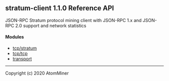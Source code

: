 ## stratum-client 1.1.0 Reference API

JSON-RPC Stratum protocol mining client with JSON-RPC 1.x and JSON-RPC 2.0 support and network statistics

#### Modules

* [tcp/stratum](tcp/stratum.md)
* [tcp/tcp](tcp/tcp.md)
* [transport](transport.md)

---

Copyright (c) 2020 AtomMiner